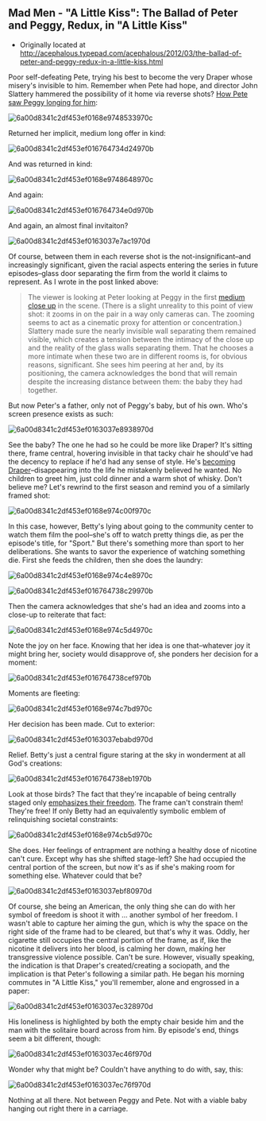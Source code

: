 ## Mad Men - "A Little Kiss": The Ballad of Peter and Peggy, Redux, in "A Little Kiss"

 * Originally located at http://acephalous.typepad.com/acephalous/2012/03/the-ballad-of-peter-and-peggy-redux-in-a-little-kiss.html

Poor self-defeating Pete, trying his best to become the very Draper whose misery's invisible to him. Remember when Pete had hope, and director John Slattery hammered the possibility of it home via reverse shots? [How Pete saw Peggy longing for him](http://acephalous.typepad.com/acephalous/2010/08/the-fourth-season-of-mad-men-has-been-maligned-in-some-corners-because-it-merely-continues-to-be-superb-such-are-the-burdens.html):

![6a00d8341c2df453ef0168e9748533970c](images/tv/mad-men-a-little-kiss-2/6a00d8341c2df453ef0168e9748533970c.jpg)

Returned her implicit, medium long offer in kind:

![6a00d8341c2df453ef016764734d24970b](images/tv/mad-men-a-little-kiss-2/6a00d8341c2df453ef016764734d24970b.jpg)

And was returned in kind:

![6a00d8341c2df453ef0168e9748648970c](images/tv/mad-men-a-little-kiss-2/6a00d8341c2df453ef0168e9748648970c.jpg)

And again:

![6a00d8341c2df453ef016764734e0d970b](images/tv/mad-men-a-little-kiss-2/6a00d8341c2df453ef016764734e0d970b.jpg)

And again, an almost final invitaiton?

![6a00d8341c2df453ef0163037e7ac1970d](images/tv/mad-men-a-little-kiss-2/6a00d8341c2df453ef0163037e7ac1970d.jpg)

Of course, between them in each reverse shot is the not-insignificant–and increasingly significant, given the racial aspects entering the series in future episodes–glass door separating the firm from the world it claims to represent. As I wrote in the post linked above:

> The viewer is looking at Peter looking at Peggy in the first [medium close up](http://classes.yale.edu/film-analysis/htmfiles/cinematography.htm#48047) in the scene.  (There is a slight unreality to this point of view shot: it zooms in on the pair in a way only cameras can.  The zooming seems to act as a cinematic proxy for attention or concentration.)  Slattery made sure the nearly invisible wall separating them remained visible, which creates a tension between the intimacy of the close up and the reality of the glass walls separating them.  That he chooses a more intimate when these two are in different rooms is, for obvious reasons, significant.  She sees him peering at her and, by its positioning, the camera acknowledges the bond that will remain despite the increasing distance between them: the baby they had together.

But now Peter's a father, only not of Peggy's baby, but of his own. Who's screen presence exists as such:

![6a00d8341c2df453ef0163037e8938970d](images/tv/mad-men-a-little-kiss-2/6a00d8341c2df453ef0163037e8938970d.jpg)

See the baby? The one he had so he could be more like Draper? It's sitting there, frame central, hovering invisible in that tacky chair he should've had the decency to replace if he'd had any sense of style. He's [becoming Draper](http://acephalous.typepad.com/acephalous/2010/01/don-draper-as-an-unraptured-emma-bovary.html)–disappearing into the life he mistakenly believed he wanted. No children to greet him, just cold dinner and a warm shot of whisky. Don't believe me? Let's rewrind to the first season and remind you of a similarly framed shot:

![6a00d8341c2df453ef0168e974c00f970c](images/tv/mad-men-a-little-kiss-2/6a00d8341c2df453ef0168e974c00f970c.jpg)

In this case, however, Betty's lying about going to the community center to watch them film the pool–she's off to watch pretty things die, as per the episode's title, for "Sport." But there's something more than sport to her deliberations. She wants to savor the experience of watching something die. First she feeds the children, then she does the laundry:

![6a00d8341c2df453ef0168e974c4e8970c](images/tv/mad-men-a-little-kiss-2/6a00d8341c2df453ef0168e974c4e8970c.jpg)

![6a00d8341c2df453ef016764738c29970b](images/tv/mad-men-a-little-kiss-2/6a00d8341c2df453ef016764738c29970b.jpg)

Then the camera acknowledges that she's had an idea and zooms into a close-up to reiterate that fact:

![6a00d8341c2df453ef0168e974c5d4970c](images/tv/mad-men-a-little-kiss-2/6a00d8341c2df453ef0168e974c5d4970c.jpg)

Note the joy on her face. Knowing that her idea is one that–whatever joy it might bring her, society would disapprove of, she ponders her decision for a moment:

![6a00d8341c2df453ef016764738cef970b](images/tv/mad-men-a-little-kiss-2/6a00d8341c2df453ef016764738cef970b.jpg)

Moments are fleeting:

![6a00d8341c2df453ef0168e974c7bd970c](images/tv/mad-men-a-little-kiss-2/6a00d8341c2df453ef0168e974c7bd970c.jpg)

Her decision has been made. Cut to exterior:

![6a00d8341c2df453ef0163037ebabd970d](images/tv/mad-men-a-little-kiss-2/6a00d8341c2df453ef0163037ebabd970d.jpg)

Relief. Betty's just a central figure staring at the sky in wonderment at all God's creations:

![6a00d8341c2df453ef016764738eb1970b](images/tv/mad-men-a-little-kiss-2/6a00d8341c2df453ef016764738eb1970b.jpg)

Look at those birds? The fact that they're incapable of being centrally staged only [emphasizes their freedom](http://acephalous.typepad.com/acephalous/2009/01/dark-knight-scene-analysis.html). The frame can't constrain them! They're free! If only Betty had an equivalently symbolic emblem of relinquishing societal constraints:

![6a00d8341c2df453ef0168e974cb5d970c](images/tv/mad-men-a-little-kiss-2/6a00d8341c2df453ef0168e974cb5d970c.jpg)

She does. Her feelings of entrapment are nothing a healthy dose of nicotine can't cure. Except why has she shifted stage-left? She had occupied the central portion of the screen, but now it's as if she's making room for something else. Whatever could that be?

![6a00d8341c2df453ef0163037ebf80970d](images/tv/mad-men-a-little-kiss-2/6a00d8341c2df453ef0163037ebf80970d.jpg)

Of course, she being an American, the only thing she can do with her symbol of freedom is shoot it with ... another symbol of her freedom. I wasn't able to capture her aiming the gun, which is why the space on the right side of the frame had to be cleared, but that's why it was. Oddly, her cigarette still occupies the central portion of the frame, as if, like the nicotine it delivers into her blood, is calming her down, making her transgressive violence possible. Can't be sure. However, visually speaking, the indication is that Draper's created/creating a sociopath, and the implication is that Peter's following a similar path. He began his morning commutes in "A Little Kiss," you'll remember, alone and engrossed in a paper:

![6a00d8341c2df453ef0163037ec328970d](images/tv/mad-men-a-little-kiss-2/6a00d8341c2df453ef0163037ec328970d.jpg)

His loneliness is highlighted by both the empty chair beside him and the man with the solitaire board across from him. By episode's end, things seem a bit different, though:

![6a00d8341c2df453ef0163037ec46f970d](images/tv/mad-men-a-little-kiss-2/6a00d8341c2df453ef0163037ec46f970d.jpg)

Wonder why that might be? Couldn't have anything to do with, say, this:

![6a00d8341c2df453ef0163037ec76f970d](images/tv/mad-men-a-little-kiss-2/6a00d8341c2df453ef0163037ec76f970d.jpg)

Nothing at all there. Not between Peggy and Pete. Not with a viable baby hanging out right there in a carriage.
